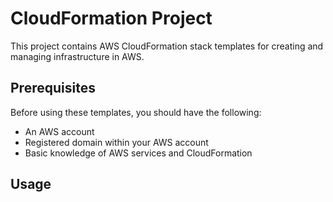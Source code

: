 # CloudFormation Project

This project contains AWS CloudFormation stack templates for creating and managing infrastructure in AWS.

## Prerequisites

Before using these templates, you should have the following:

- An AWS account
- Registered domain within your AWS account
- Basic knowledge of AWS services and CloudFormation

## Usage
